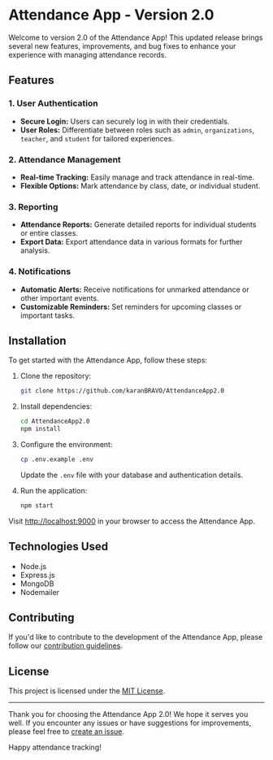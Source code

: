 # Attendance App - Version 2.0

Welcome to version 2.0 of the Attendance App! This updated release brings several new features, improvements, and bug fixes to enhance your experience with managing attendance records.

## Features

### 1. User Authentication

- **Secure Login:** Users can securely log in with their credentials.
- **User Roles:** Differentiate between roles such as `admin`, `organizations`, `teacher`, and `student` for tailored experiences.

### 2. Attendance Management

- **Real-time Tracking:** Easily manage and track attendance in real-time.
- **Flexible Options:** Mark attendance by class, date, or individual student.

### 3. Reporting

- **Attendance Reports:** Generate detailed reports for individual students or entire classes.
- **Export Data:** Export attendance data in various formats for further analysis.

### 4. Notifications

- **Automatic Alerts:** Receive notifications for unmarked attendance or other important events.
- **Customizable Reminders:** Set reminders for upcoming classes or important tasks.

## Installation

To get started with the Attendance App, follow these steps:

1. Clone the repository:

    ```bash
    git clone https://github.com/karanBRAVO/AttendanceApp2.0
    ```

2. Install dependencies:

    ```bash
    cd AttendanceApp2.0
    npm install
    ```

3. Configure the environment:

    ```bash
    cp .env.example .env
    ```

    Update the `.env` file with your database and authentication details.

4. Run the application:

    ```bash
    npm start
    ```

Visit [http://localhost:9000](http://localhost:8090) in your browser to access the Attendance App.

## Technologies Used

- Node.js
- Express.js
- MongoDB
- Nodemailer

## Contributing

If you'd like to contribute to the development of the Attendance App, please follow our [contribution guidelines](CONTRIBUTING.md).

## License

This project is licensed under the [MIT License](LICENSE).

---

Thank you for choosing the Attendance App 2.0! We hope it serves you well. If you encounter any issues or have suggestions for improvements, please feel free to [create an issue](https://github.com/your-username/attendance-app/issues).

Happy attendance tracking!
